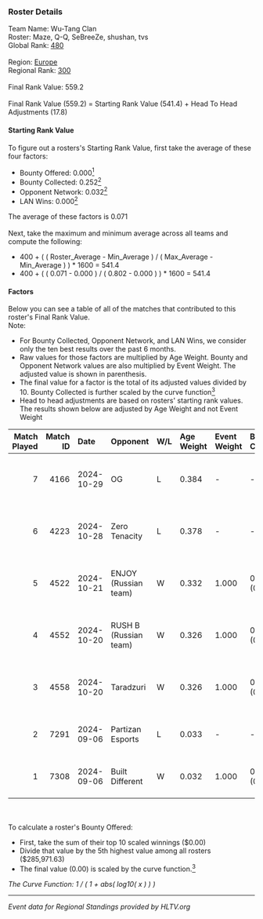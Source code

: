 ### Roster Details<br />
Team Name: Wu-Tang Clan<br />
Roster: Maze, Q-Q, SeBreeZe, shushan, tvs<br />
Global Rank: [480](../../standings_global_2025_02_28.md)<br />
<br />
Region: [Europe]( ../../standings_europe_2025_02_28.md)<br />
Regional Rank: [300]( ../../standings_europe_2025_02_28.md)<br />
<br />
Final Rank Value:  559.2<br />
<br />
Final Rank Value (559.2) = Starting Rank Value (541.4) + Head To Head Adjustments (17.8)<br />

#### Starting Rank Value<br />
To figure out a rosters's Starting Rank Value, first take the average of these four factors:<br />
- Bounty Offered: 0.000[<sup>1</sup>](#table2)
- Bounty Collected: 0.252[<sup>2</sup>](#table1)
- Opponent Network: 0.032[<sup>2</sup>](#table1)
- LAN Wins: 0.000[<sup>2</sup>](#table1)

The average of these factors is 0.071<br />
<br />
Next, take the maximum and minimum average across all teams and compute the following:<br />
- 400 + ( ( Roster_Average - Min_Average ) / ( Max_Average - Min_Average ) ) * 1600 = 541.4
- 400 + ( ( 0.071 - 0.000 ) / ( 0.802 - 0.000 ) ) * 1600 = 541.4


#### Factors<br />
Below you can see a table of all of the matches that contributed to this roster's Final Rank Value.<br />
Note:<br />

- For Bounty Collected, Opponent Network, and LAN Wins, we consider only the ten best results over the past 6 months.
- Raw values for those factors are multiplied by Age Weight. Bounty and Opponent Network values are also multiplied by Event Weight. The adjusted value is shown in parenthesis.
- The final value for a factor is the total of its adjusted values divided by 10. Bounty Collected is further scaled by the curve function[<sup>3</sup>](#curveFunction)
- Head to head adjustments are based on rosters' starting rank values. The results shown below are adjusted by Age Weight and not Event Weight
<span id="table1"></span><br />


| Match Played | Match ID | Date       | Opponent              | W/L | Age Weight | Event Weight | Bounty Collected | Opponent Network | LAN Wins  | H2H Adj. | Roster                            |
| -: | -: | :- | :- | :- | :- | :- | :- | :- | :- | -: | :- |
|            7 |     4166 | 2024-10-29 | OG                    | L   | 0.384      | -            | -                | -                | -         |    -0.38 | Maze, Q-Q, SeBreeZe, shushan, tvs |
|            6 |     4223 | 2024-10-28 | Zero Tenacity         | L   | 0.378      | -            | -                | -                | -         |    -0.49 | Maze, Q-Q, SeBreeZe, shushan, tvs |
|            5 |     4522 | 2024-10-21 | ENJOY (Russian team)  | W   | 0.332      | 1.000        | 0.000 (0.000)    | 0.032 (0.011)    | 0 (0.000) |     5.03 | Maze, Q-Q, SeBreeZe, shushan, tvs |
|            4 |     4552 | 2024-10-20 | RUSH B (Russian team) | W   | 0.326      | 1.000        | 0.033 (0.011)    | 0.935 (0.305)    | 0 (0.000) |    10.05 | Maze, Q-Q, SeBreeZe, shushan, tvs |
|            3 |     4558 | 2024-10-20 | Taradzuri             | W   | 0.326      | 1.000        | 0.000 (0.000)    | 0.000 (0.000)    | 0 (0.000) |     3.18 | Maze, Q-Q, SeBreeZe, shushan, tvs |
|            2 |     7291 | 2024-09-06 | Partizan Esports      | L   | 0.033      | -            | -                | -                | -         |    -0.01 | Maze, Q-Q, superflik, tvs, xicoz  |
|            1 |     7308 | 2024-09-06 | Built Different       | W   | 0.032      | 1.000        | 0.000 (0.000)    | 0.007 (0.000)    | 0 (0.000) |     0.47 | Maze, Q-Q, superflik, tvs, xicoz  |

<br />
<span id="table2"></span><br />
To calculate a roster's Bounty Offered:<br />

- First, take the sum of their top 10 scaled winnings ($0.00)
- Divide that value by the 5th highest value among all rosters ($285,971.63)
- The final value (0.00) is scaled by the curve function.[<sup>3</sup>](#curveFunction)

<span id="curveFunction"></span>_The Curve Function: 1 / ( 1 + abs( log10( x ) ) )_<br />

---
_Event data for Regional Standings provided by HLTV.org_<br />
